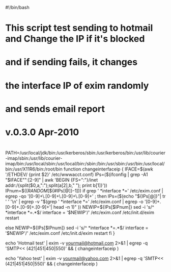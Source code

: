 #!/bin/bash
# This script test sending to hotmail and Change the IP if it's blocked
# and if sending fails, it changes
# the interface IP of exim randomly
# and sends email report
# v.0.3.0 Apr-2010
#
PATH=/usr/local/jdk/bin:/usr/kerberos/sbin:/usr/kerberos/bin:/usr/lib/courier-imap/sbin:/usr/lib/courier-imap/bin:/usr/local/sbin:/usr/local/bin:/sbin:/bin:/usr/sbin:/usr/bin:/usr/local/bin:/usr/X11R6/bin:/root/bin
function changeinterfaceip {
IFACE=$(awk '/ETHDEV/ {print $2}' /etc/wwwacct.conf)
IPs=($(ifconfig | grep -A1 "$IFACE"":[2-9]" | awk 'BEGIN {FS=":"}/inet addr:/{split($0,a,":");split(a[2],b," "); print b[1]}'))
IPnum=$(($RANDOM%$[${#IPs[@]}-1]))
if grep ' *interface *=' /etc/exim.conf | egrep -qo '[0-9]+\.[0-9]+\.[0-9]+\.[0-9]+' ; then
IPs=($(echo "${IPs[@]}"| tr ' ' '\n' | egrep -v "$(grep ' *interface *=' /etc/exim.conf | egrep -o '[0-9]+\.[0-9]+\.[0-9]+\.[0-9]+'|  head -n 1)" ))
NEWIP=${IPs[$IPnum]}
sed -i 's/^ *interface *=.*$/ interface = '$NEWIP'/' /etc/exim.conf
/etc/init.d/exim restart

else
NEWIP=${IPs[$IPnum]}
sed -i 's/^ *interface *=.*$/ interface = '$NEWIP'/' /etc/exim.conf
/etc/init.d/exim restart
fi
}

echo 'Hotmail test' | exim -v yourmail@hotmail.com 2>&1 | egrep -q 'SMTP<< (421|451|450|550)' && ( changeinterfaceip )

echo 'Yahoo test' | exim -v yourmail@yahoo.com 2>&1 | egrep -q 'SMTP<< (421|451|450|550)' && ( changeinterfaceip )
